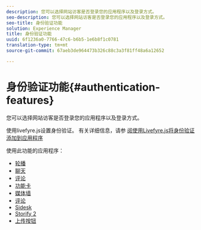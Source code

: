 ```yaml
---
description: 您可以选择网站访客是否登录您的应用程序以及登录方式。
seo-description: 您可以选择网站访客是否登录您的应用程序以及登录方式。
seo-title: 身份验证功能
solution: Experience Manager
title: 身份验证功能
uuid: 6f1236a0-7766-47c6-b6b5-1e6b8f1c0781
translation-type: tm+mt
source-git-commit: 67aeb3de964473b326c88c3a3f81ff48a6a12652

---
```



# 身份验证功能{#authentication-features}

您可以选择网站访客是否登录您的应用程序以及登录方式。

使用livefyre.js设置身份验证。 有关详细信息，请参 [阅使用Livefyre.js将身份验证添加到应用程序](/help/implementation/c-getting-started/c-implementation-process/c-using-livefyre.js-to-create-customize-and-use-apps-on-your-site.md)

使用此功能的应用程序：

* [轮播](../c-about-apps/c-carousel-app/c-carousel-app.md#c_carousel_app)
* [聊天](../c-about-apps/c-chat-app/c-chat-app.md#c_chat_app)
* [评论](/help/using/c-about-apps/c-comments/c-comments.md)
* [功能卡](../c-about-apps/c-feature-card-app/c-feature-card-app.md#c_feature_card_app)
* [媒体墙](../c-about-apps/c-media-wall-app/c-media-wall-app.md#c_media_wall_app)
* [评论](../c-about-apps/c-reviews-app/c-reviews-app.md#c_reviews_app)
* [Sidesk](../c-about-apps/c-sidenotes-app/c-sidenotes-app.md#c_sidenotes_app)
* [Storify 2](../c-about-apps/c-storify2/c-storify2.md#c_storify2)
* [上传按钮](../c-about-apps/c-upload-button-app/c-upload-button-app.md#c_upload_button_app)

